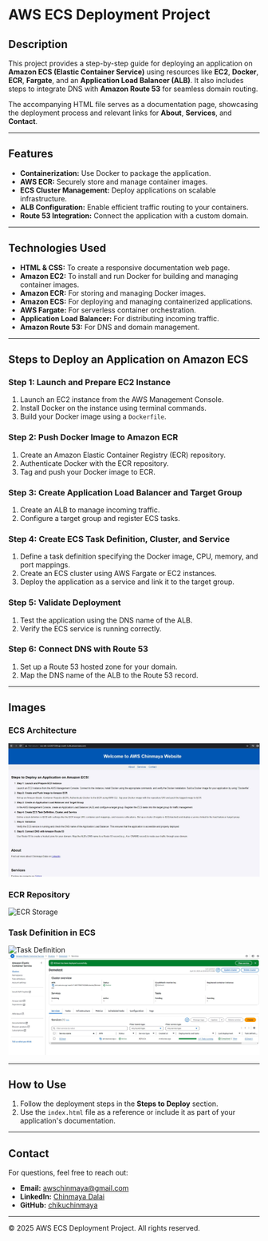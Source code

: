# AWS ECS Deployment Project

## Description
This project provides a step-by-step guide for deploying an application on **Amazon ECS (Elastic Container Service)** using resources like **EC2**, **Docker**, **ECR**, **Fargate**, and an **Application Load Balancer (ALB)**. It also includes steps to integrate DNS with **Amazon Route 53** for seamless domain routing.

The accompanying HTML file serves as a documentation page, showcasing the deployment process and relevant links for **About**, **Services**, and **Contact**.

---

## Features
- **Containerization:** Use Docker to package the application.
- **AWS ECR:** Securely store and manage container images.
- **ECS Cluster Management:** Deploy applications on scalable infrastructure.
- **ALB Configuration:** Enable efficient traffic routing to your containers.
- **Route 53 Integration:** Connect the application with a custom domain.

---

## Technologies Used
- **HTML & CSS:** To create a responsive documentation web page.
- **Amazon EC2:** To install and run Docker for building and managing container images.
- **Amazon ECR:** For storing and managing Docker images.
- **Amazon ECS:** For deploying and managing containerized applications.
- **AWS Fargate:** For serverless container orchestration.
- **Application Load Balancer:** For distributing incoming traffic.
- **Amazon Route 53:** For DNS and domain management.

---

## Steps to Deploy an Application on Amazon ECS

### Step 1: Launch and Prepare EC2 Instance
1. Launch an EC2 instance from the AWS Management Console.
2. Install Docker on the instance using terminal commands.
3. Build your Docker image using a `Dockerfile`.

### Step 2: Push Docker Image to Amazon ECR
1. Create an Amazon Elastic Container Registry (ECR) repository.
2. Authenticate Docker with the ECR repository.
3. Tag and push your Docker image to ECR.

### Step 3: Create Application Load Balancer and Target Group
1. Create an ALB to manage incoming traffic.
2. Configure a target group and register ECS tasks.

### Step 4: Create ECS Task Definition, Cluster, and Service
1. Define a task definition specifying the Docker image, CPU, memory, and port mappings.
2. Create an ECS cluster using AWS Fargate or EC2 instances.
3. Deploy the application as a service and link it to the target group.

### Step 5: Validate Deployment
1. Test the application using the DNS name of the ALB.
2. Verify the ECS service is running correctly.

### Step 6: Connect DNS with Route 53
1. Set up a Route 53 hosted zone for your domain.
2. Map the DNS name of the ALB to the Route 53 record.

---

## Images

### ECS Architecture
![ECS ELB](https://github.com/chikuchinmaya/AWS-Docker-ECS-Fargate-App-Deployment-Project/blob/main/Image/ECS%20ELB.JPG)

### ECR Repository
![ECR Storage](https://github.com/chikuchinmaya/AWS-Docker-ECS-Fargate-App-Deployment-Project/blob/main/Image/ECR%20Repository.JPG)

### Task Definition in ECS
![Task Definition](https://github.com/chikuchinmaya/AWS-Docker-ECS-Fargate-App-Deployment-Project/blob/main/Image/ECS%20Task%20Definition.JPG)
![Service](https://github.com/chikuchinmaya/AWS-Docker-ECS-Fargate-App-Deployment-Project/blob/main/Image/Service.JPG)

---

## How to Use
1. Follow the deployment steps in the **Steps to Deploy** section.
2. Use the `index.html` file as a reference or include it as part of your application's documentation.

---

## Contact
For questions, feel free to reach out:
- **Email:** [awschinmaya@gmail.com](mailto:awschinmaya@gmail.com)
- **LinkedIn:** [Chinmaya Dalai](https://in.linkedin.com/in/chinmayadalai)
- **GitHub:** [chikuchinmaya](https://github.com/chikuchinmaya)

---

&copy; 2025 AWS ECS Deployment Project. All rights reserved.
